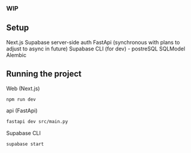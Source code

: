 ### WIP

## Setup
Next.js 
Supabase server-side auth
FastApi (synchronous with plans to adjust to async in future)
Supabase CLI (for dev) - postreSQL
SQLModel
Alembic

## Running the project

Web (Next.js)
``` bash
npm run dev
```

api (FastApi)
```bash
fastapi dev src/main.py
```

Supabase CLI
```bash
supabase start
```
